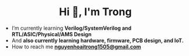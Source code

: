 <h1 align="center">Hi 👋, I'm Trong</h1>

- I’m currently learning **Verilog/SystemVerilog and RTL/ASIC/Physical/AMS Design**
- And **also currently learning hardware, firmware, PCB design, and IoT.**
- How to reach me **nguyenhoaitrong1505@gmail.com**




